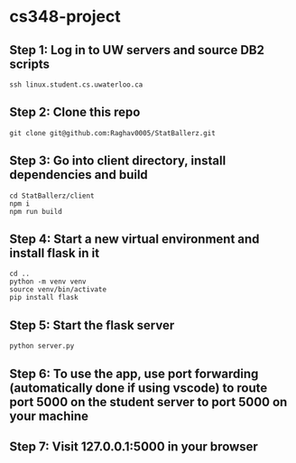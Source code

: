 # cs348-project

## Step 1: Log in to UW servers and source DB2 scripts
```
ssh linux.student.cs.uwaterloo.ca
```
## Step 2: Clone this repo
```
git clone git@github.com:Raghav0005/StatBallerz.git
```
## Step 3: Go into client directory, install dependencies and build
```
cd StatBallerz/client
npm i
npm run build
```

## Step 4: Start a new virtual environment and install flask in it
```
cd ..
python -m venv venv
source venv/bin/activate
pip install flask
```
## Step 5: Start the flask server
```
python server.py
```
## Step 6: To use the app, use port forwarding (automatically done if using vscode) to route port 5000 on the student server to port 5000 on your machine

## Step 7: Visit 127.0.0.1:5000 in your browser
